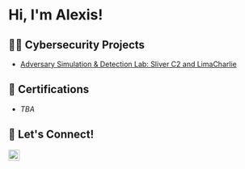 <h1>Hi, I'm Alexis! </h1>

<h2>👨‍💻 Cybersecurity Projects</h2>

- [Adversary Simulation & Detection Lab: Sliver C2 and LimaCharlie](https://github.com/Kurolex/red-blue-lab)</b>

<h2>📄 Certifications</h2>

- *TBA*

<h2>🤳 Let's Connect!</h2>

[<img align="left" alt="Kurolex | LinkedIn" width="22px" src="https://cdn.jsdelivr.net/npm/simple-icons@v3/icons/linkedin.svg" />][linkedin]

[linkedin]: https://www.linkedin.com/in/alexis-coir-14b917217/

<!--
**Kurolex/Kurolex** is a ✨ _special_ ✨ repository because its `README.md` (this file) appears on your GitHub profile.

Here are some ideas to get you started:

- 🔭 I’m currently working on ...
- 🌱 I’m currently learning ...
- 👯 I’m looking to collaborate on ...
- 🤔 I’m looking for help with ...
- 💬 Ask me about ...
- 📫 How to reach me: ...
- 😄 Pronouns: ...
- ⚡ Fun fact: ...
-->
